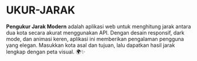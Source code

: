 # UKUR-JARAK
**Pengukur Jarak Modern** adalah aplikasi web untuk menghitung jarak antara dua kota secara akurat menggunakan API. Dengan desain responsif, dark mode, dan animasi keren, aplikasi ini memberikan pengalaman pengguna yang elegan. Masukkan kota asal dan tujuan, lalu dapatkan hasil jarak lengkap dengan peta visual. 🌍✨
